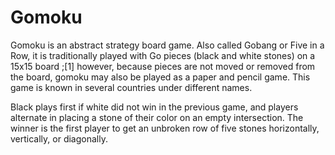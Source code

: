 # Gomoku
Gomoku is an abstract strategy board game. Also called Gobang or Five in a Row, it is traditionally played with Go pieces (black and white stones) on a 15x15 board ;[1] however, because pieces are not moved or removed from the board, gomoku may also be played as a paper and pencil game. This game is known in several countries under different names.

Black plays first if white did not win in the previous game, and players alternate in placing a stone of their color on an empty intersection. The winner is the first player to get an unbroken row of five stones horizontally, vertically, or diagonally.
